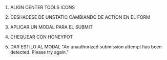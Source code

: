 1. ALIGN CENTER TOOLS ICONS

2. DESHACESE DE UNSTATIC CAMBIANDO DE ACTION EN EL FORM

3. APLICAR UN MODAL PARA EL SUBMIT

4. CHEQUEAR CON HONEYPOT

5. DAR ESTILO AL MODAL
 "An unauthorized submission attempt has been detected. Please try again."




